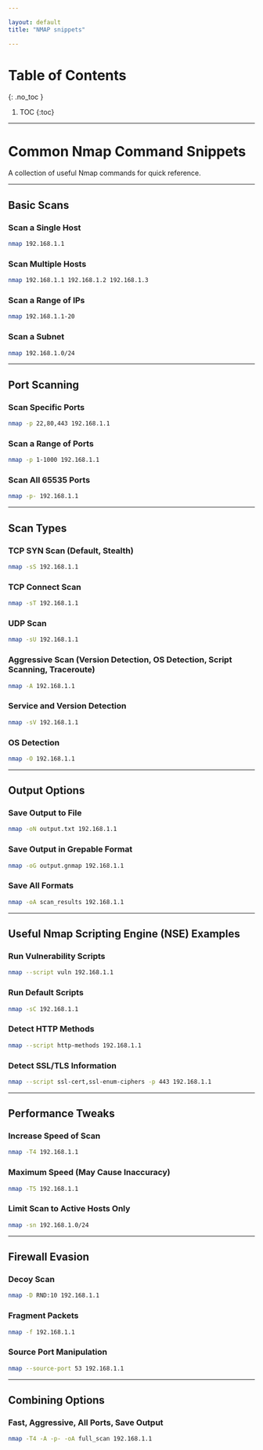```yaml
---

layout: default
title: "NMAP snippets"

---
```


# Table of Contents 
{: .no_toc }

1. TOC 
{:toc}

---

# Common Nmap Command Snippets

A collection of useful Nmap commands for quick reference.

---

## Basic Scans

### Scan a Single Host
```bash
nmap 192.168.1.1
```

### Scan Multiple Hosts
```bash
nmap 192.168.1.1 192.168.1.2 192.168.1.3
```

### Scan a Range of IPs
```bash
nmap 192.168.1.1-20
```

### Scan a Subnet
```bash
nmap 192.168.1.0/24
```

---

## Port Scanning

### Scan Specific Ports
```bash
nmap -p 22,80,443 192.168.1.1
```

### Scan a Range of Ports
```bash
nmap -p 1-1000 192.168.1.1
```

### Scan All 65535 Ports
```bash
nmap -p- 192.168.1.1
```

---

## Scan Types

### TCP SYN Scan (Default, Stealth)
```bash
nmap -sS 192.168.1.1
```

### TCP Connect Scan
```bash
nmap -sT 192.168.1.1
```

### UDP Scan
```bash
nmap -sU 192.168.1.1
```

### Aggressive Scan (Version Detection, OS Detection, Script Scanning, Traceroute)
```bash
nmap -A 192.168.1.1
```

### Service and Version Detection
```bash
nmap -sV 192.168.1.1
```

### OS Detection
```bash
nmap -O 192.168.1.1
```

---

## Output Options

### Save Output to File
```bash
nmap -oN output.txt 192.168.1.1
```

### Save Output in Grepable Format
```bash
nmap -oG output.gnmap 192.168.1.1
```

### Save All Formats
```bash
nmap -oA scan_results 192.168.1.1
```

---

## Useful Nmap Scripting Engine (NSE) Examples

### Run Vulnerability Scripts
```bash
nmap --script vuln 192.168.1.1
```

### Run Default Scripts
```bash
nmap -sC 192.168.1.1
```

### Detect HTTP Methods
```bash
nmap --script http-methods 192.168.1.1
```

### Detect SSL/TLS Information
```bash
nmap --script ssl-cert,ssl-enum-ciphers -p 443 192.168.1.1
```

---

## Performance Tweaks

### Increase Speed of Scan
```bash
nmap -T4 192.168.1.1
```

### Maximum Speed (May Cause Inaccuracy)
```bash
nmap -T5 192.168.1.1
```

### Limit Scan to Active Hosts Only
```bash
nmap -sn 192.168.1.0/24
```

---

## Firewall Evasion

### Decoy Scan
```bash
nmap -D RND:10 192.168.1.1
```

### Fragment Packets
```bash
nmap -f 192.168.1.1
```

### Source Port Manipulation
```bash
nmap --source-port 53 192.168.1.1
```

---

## Combining Options

### Fast, Aggressive, All Ports, Save Output
```bash
nmap -T4 -A -p- -oA full_scan 192.168.1.1
```

